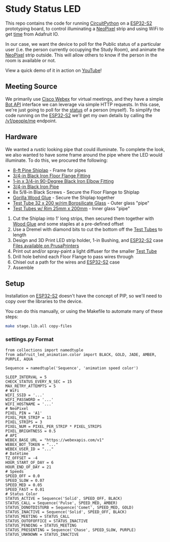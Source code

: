 # Study Status LED

This repo contains the code for running [CircuitPython][1] on a [ESP32-S2][2] prototyping board,
to control illuminating a [NeoPixel][3] strip and using WiFi to get [time][7] from Adafruit IO.

In our case, we want the device to poll for the Public status of a particular user (i.e. the person currently
occupying the Study Room), and animate the [NeoPixel][3] strip outside. This will allow others
to know if the person in the room is available or not.

View a quick demo of it in action on [YouTube][17]!

## Meeting Source

We primarily use [Cisco Webex][4] for virtual meetings, and they have a simple [Bot API][5] interface we 
can leverage via simple HTTP requests. In this case, we're just going to poll for the [status][6]
of a person (myself). To simplify the code running on the [ESP32-S2][2] we'll get my own details by calling
the [/v1/people/me][8] endpoint.

## Hardware 

We wanted a _rustic_ looking pipe that could illuminate. To complete the look, we also wanted to have some frame
around the pipe where the LED would illuminate. To do this, we procured the following:
- [8-ft Pine Shiplap][9] - Frame for pipes
- [3/4-in Black Iron Floor Flange Fitting][10]
- [1-in x 3/4-in 90-Degree Black Iron Elbow Fitting][11]
- [3/4-in Black Iron Pipe][12]
- 8x 5/8-in Black Screws - Secure the Floor Flange to Shiplap
- [Gorilla Wood Glue][13] - Secure the Shiplap together
- [Test Tube 32 x 200 w/rim Borosilicate Glass][14] - Outer glass "pipe"
- [Test Tubes w/ Rim 25mm x 200mm][15] - Inner glass "pipe"

1. Cut the Shiplap into 1' long strips, then secured them together with [Wood Glue][13] and some staples at a pre-defined offset
2. Use a Dremel with diamond bits to cut the bottom off the [Test Tubes][14] to length
3. Design and 3D Print LED strip holder, 1-in Bushing, and [ESP32-S2][2] case [Files available on PrusaPrinters][16]
4. Print out and/or spray-paint a light diffuser for the smaller [Test Tube][15]
5. Drill hole behind each Floor Flange to pass wires through
6. Chisel out a path for the wires and [ESP32-S2][2] case
7. Assemble

## Setup

Installation on [ESP32-S2][2] doesn't have the concept of PIP, so we'll need to copy over the libraries to the device.

You can do this manually, or using the Makefile to automate many of these steps:
```bash
make stage.lib.all copy-files
```

### settings.py Format
```text
from collections import namedtuple
from adafruit_led_animation.color import BLACK, GOLD, JADE, AMBER, PURPLE, AQUA

Sequence = namedtuple('Sequence', 'animation speed color')

SLEEP_INTERVAL = 5
CHECK_STATUS_EVERY_N_SEC = 15
MAX_RETRY_ATTEMPTS = 5
# WiFi
WIFI_SSID = '...'
WIFI_PASSWORD = '...'
WIFI_HOSTNAME = '...'
# NeoPixel
PIXEL_PIN = 'A1'
PIXEL_PER_STRIP = 11
PIXEL_STRIPS = 3
PIXEL_NUM = PIXEL_PER_STRIP * PIXEL_STRIPS
PIXEL_BRIGHTNESS = 0.5
# API
WEBEX_BASE_URL = "https://webexapis.com/v1"
WEBEX_BOT_TOKEN = "..."
WEBEX_USER_ID = "..."
# Datetime
TZ_OFFSET = -4
HOUR_START_OF_DAY = 6
HOUR_END_OF_DAY = 21
# Speeds
SPEED_OFF = 0.0
SPEED_SLOW = 0.07
SPEED_MED = 0.05
SPEED_FAST = 0.01
# Status Color
STATUS_ACTIVE = Sequence('Solid', SPEED_OFF, BLACK)
STATUS_CALL = Sequence('Pulse', SPEED_MED, AMBER)
STATUS_DONOTDISTURB = Sequence('Comet', SPEED_MED, GOLD)
STATUS_INACTIVE = Sequence('Solid', SPEED_OFF, BLACK)
STATUS_MEETING = STATUS_CALL
STATUS_OUTOFOFFICE = STATUS_INACTIVE
STATUS_PENDING = STATUS_MEETING
STATUS_PRESENTING = Sequence('Chase', SPEED_SLOW, PURPLE)
STATUS_UNKNOWN = STATUS_INACTIVE

```

[1]: https://circuitpython.org/
[2]: https://www.adafruit.com/product/5325
[3]: https://www.adafruit.com/product/2847
[4]: https://webex.com/
[5]: https://developer.webex.com/my-apps
[6]: https://developer.webex.com/docs/api/v1/people/list-people
[7]: https://io.adafruit.com/services/time
[8]: https://developer.webex.com/docs/api/v1/people/get-my-own-details
[9]: https://www.lowes.com/pd/Rustic-5-375-in-x-8-ft-Woodshed-Pine-Shiplap-Wall-Plank-Coverage-Area-3-66-sq-ft/1000009368
[10]: https://www.lowes.com/pd/B-K-3-4-in-Black-Iron-Floor-Flange-1/1002067002
[11]: https://www.lowes.com/pd/Mueller-Proline-1-in-x-1-in-dia-90-Degree-Black-Iron-Elbow-Fitting/4331502
[12]: https://www.lowes.com/pd/Mueller-Proline-2-in-x-2-in-700-PSI-Threaded-Both-Ends-Black-Iron-Pipe/3459974
[13]: https://www.lowes.com/pd/Gorilla-Wood-Glue-Off-White-Interior-Exterior-Wood-Adhesive-Actual-Net-Contents-8-fl-oz/3121069
[14]: https://www.spectrum-scientifics.com/Test-Tube-32-x-200-w-rim-Borosilicate-Glass-p/7632.htm
[15]: https://www.spectrum-scientifics.com/Test-Tubes-w-Rim-25mm-x-200mm-p/3980.htm
[16]: https://www.prusaprinters.org/prints/155946-black-iron-pipe-led-meeting-status-indicator
[17]: https://www.youtube.com/watch?v=NC4-j7b0HwY&list=PL8L4p4mQPaKp8p0ynjlbCXPw_6nZl_98o&index=1
